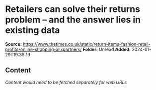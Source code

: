 # Retailers can solve their returns problem – and the answer lies in existing data

**Source:** https://www.thetimes.co.uk/static/return-items-fashion-retail-profits-online-shopping-alixpartners/
**Folder:** Unread
**Added:** 2024-01-29T19:36:19




## Content
*Content would need to be fetched separately for web URLs*
